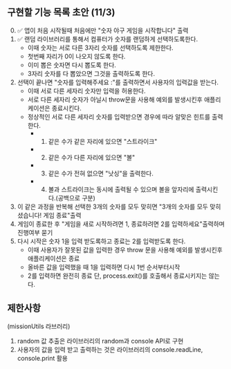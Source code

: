 ## 구현할 기능 목록 초안 (11/3)

0. ✅ 앱이 처음 시작될때 처음에만 "숫자 야구 게임을 시작합니다" 출력
1. ✅ 랜덤 라이브러리를 통해서 컴퓨터가 숫자를 랜덤하게 선택하도록한다.
   - 이때 숫자는 서로 다른 3자리 숫자를 선택하도록 제한한다.
   - 첫번째 자리가 0이 나오지 않도록 한다.
   - 이미 뽑은 숫자면 다시 뽑도록 한다.
   - 3자리 숫자를 다 뽑았으면 그것을 출력하도록 한다.
2. 선택이 끝나면 "숫자를 입력해주세요 :"를 출력하면서 사용자의 입력값을 받는다.
   - 이때 서로 다른 세자리 숫자만 입력을 허용한다.
   - 서로 다른 세자리 숫자가 아닐시 throw문을 사용해 예외를 발생시킨후 애플리케이션은 종료시킨다.
   - 정상적인 서로 다른 세자리 숫자를 입력받으면 경우에 따라 알맞은 힌트를 출력한다.
     - 1. 같은 수가 같은 자리에 있으면 "스트라이크"
     - 2. 같은 수가 다른 자리에 있으면 "볼"
     - 3. 같은 수가 전혀 없으면 "낫싱"을 출력한다.
     - 4. 볼과 스트라이크는 동시에 출력될 수 있으며 볼을 앞자리에 출력시킨다.(공백으로 구분)
3. 이 같은 과정을 반복해 선택한 3개의 숫자를 모두 맞히면 "3개의 숫자를 모두 맞히셨습니다! 게임 종료"출력
4. 게임이 종료한 후 "게임을 새로 시작하려면 1, 종료하려면 2를 입력하세요"출력하며 진행여부 묻기
5. 다시 시작은 숫자 1을 입력 받도록하고 종료는 2를 입력받도록 한다.
   - 이때 사용자가 잘못된 값을 입력한 경우 throw 문을 사용해 예외를 발생시킨후 애플리케이션은 종료
   - 올바른 값을 입력했을 때 1을 입력하면 다시 1번 순서부터시작
   - 2를 입력하면 완전히 종료 단, process.exit()를 호출해서 종료시키지는 않는다.

## 제한사항

(missionUtils 라브러리)

1. random 값 추출은 라이브러리의 random과 console API로 구현
2. 사용자의 값을 입력 받고 출력하는 것은 라이브러리의 console.readLine, console.print 활용
